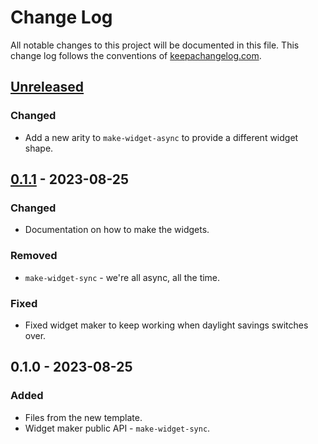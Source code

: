 # Change Log
All notable changes to this project will be documented in this file. This change log follows the conventions of [keepachangelog.com](http://keepachangelog.com/).

## [Unreleased]
### Changed
- Add a new arity to `make-widget-async` to provide a different widget shape.

## [0.1.1] - 2023-08-25
### Changed
- Documentation on how to make the widgets.

### Removed
- `make-widget-sync` - we're all async, all the time.

### Fixed
- Fixed widget maker to keep working when daylight savings switches over.

## 0.1.0 - 2023-08-25
### Added
- Files from the new template.
- Widget maker public API - `make-widget-sync`.

[Unreleased]: https://sourcehost.site/your-name/clojit/compare/0.1.1...HEAD
[0.1.1]: https://sourcehost.site/your-name/clojit/compare/0.1.0...0.1.1
